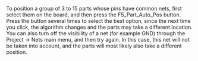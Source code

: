 To position a group of 3 to 15 parts whose pins have common nets, first select them on the board, and then press the F5_Part_Auto_Pos button. Press the button several times to select the best option, since the next time you click, the algorithm changes and the parts may take a different location. You can also turn off the visibility of a net (for example GND) through the Project -> Nets main menu, and then try again. In this case, this net will not be taken into account, and the parts will most likely also take a different position.
